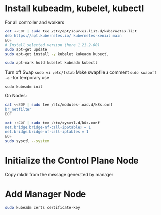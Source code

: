 # Install kubeadm, kubelet, kubectl
For all controller and workers

```bash
cat <<EOF | sudo tee /etc/apt/sources.list.d/kubernetes.list
deb https://apt.kubernetes.io/ kubernetes-xenial main
EOF
# Install selected version (here 1.21.2-00)
sudo apt-get update
sudo apt-get install -y kubelet kubeadm kubectl

sudo apt-mark hold kubelet kubeadm kubectl
```
Turn off Swap 
`sudo vi /etc/fstab`
Make swapfile a comment
`sudo swapoff -a` -for temporary use

`sudo kubeadm init`

On Nodes: 
```bash
cat <<EOF | sudo tee /etc/modules-load.d/k8s.conf
br_netfilter
EOF

cat <<EOF | sudo tee /etc/sysctl.d/k8s.conf
net.bridge.bridge-nf-call-ip6tables = 1
net.bridge.bridge-nf-call-iptables = 1
EOF
sudo sysctl --system
```

# Initialize the Control Plane Node

Copy mkdir from the message generated by manager

# Add Manager Node

```bash
sudo kubeadm certs certificate-key
```
